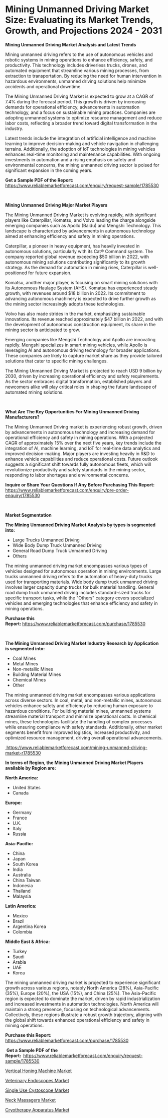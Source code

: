 <p><h1>Mining Unmanned Driving Market Size: Evaluating its Market Trends, Growth, and Projections 2024 - 2031</h1></p><p><strong>Mining Unmanned Driving Market Analysis and Latest Trends</strong></p>
<p><p>Mining unmanned driving refers to the use of autonomous vehicles and robotic systems in mining operations to enhance efficiency, safety, and productivity. This technology includes driverless trucks, drones, and automated equipment that streamline various mining processes, from extraction to transportation. By reducing the need for human intervention in hazardous environments, unmanned driving solutions help minimize accidents and operational downtime.</p><p>The Mining Unmanned Driving Market is expected to grow at a CAGR of 7.4% during the forecast period. This growth is driven by increasing demands for operational efficiency, advancements in automation technology, and a focus on sustainable mining practices. Companies are adopting unmanned systems to optimize resource management and reduce labor costs, reflecting a broader trend toward digital transformation in the industry.</p><p>Latest trends include the integration of artificial intelligence and machine learning to improve decision-making and vehicle navigation in challenging terrains. Additionally, the adoption of IoT technologies in mining vehicles enhances real-time monitoring and maintenance capabilities. With ongoing investments in automation and a rising emphasis on safety and environmental concerns, the mining unmanned driving sector is poised for significant expansion in the coming years.</p></p>
<p><strong>Get a Sample PDF of the Report:&nbsp;</strong> <a href="https://www.reliablemarketforecast.com/enquiry/request-sample/1785530?utm_campaign=1539&utm_medium=2&utm_source=Github&utm_content=ia&utm_term=08102024&utm_id=mining-unmanned-driving">https://www.reliablemarketforecast.com/enquiry/request-sample/1785530</a></p>
<p>&nbsp;</p>
<p><strong>Mining Unmanned Driving Major Market Players</strong></p>
<p><p>The Mining Unmanned Driving Market is evolving rapidly, with significant players like Caterpillar, Komatsu, and Volvo leading the charge alongside emerging companies such as Apollo (Baidu) and Mengshi Technology. This landscape is characterized by advancements in autonomous technology aimed at enhancing efficiency and safety in mining operations.</p><p>Caterpillar, a pioneer in heavy equipment, has heavily invested in autonomous solutions, particularly with its Cat® Command system. The company reported global revenue exceeding $50 billion in 2022, with autonomous mining solutions contributing significantly to its growth strategy. As the demand for automation in mining rises, Caterpillar is well-positioned for future expansion.</p><p>Komatsu, another major player, is focusing on smart mining solutions with its Autonomous Haulage System (AHS). Komatsu has experienced steady growth, with revenues around $18 billion in 2022. Its commitment to advancing autonomous machinery is expected to drive further growth as the mining sector increasingly adopts these technologies.</p><p>Volvo has also made strides in the market, emphasizing sustainable innovations. Its revenue reached approximately $47 billion in 2022, and with the development of autonomous construction equipment, its share in the mining sector is anticipated to grow.</p><p>Emerging companies like Mengshi Technology and Apollo are innovating rapidly. Mengshi specializes in smart mining vehicles, while Apollo is leveraging AI and autonomous driving technology for broader applications. These companies are likely to capture market share as they provide tailored solutions that cater to specific mining challenges.</p><p>The Mining Unmanned Driving Market is projected to reach USD 9 billion by 2030, driven by increasing operational efficiency and safety requirements. As the sector embraces digital transformation, established players and newcomers alike will play critical roles in shaping the future landscape of automated mining solutions.</p></p>
<p>&nbsp;</p>
<p><strong>What Are The Key Opportunities For Mining Unmanned Driving Manufacturers?</strong></p>
<p><p>The Mining Unmanned Driving market is experiencing robust growth, driven by advancements in autonomous technology and increasing demand for operational efficiency and safety in mining operations. With a projected CAGR of approximately 15% over the next five years, key trends include the integration of AI, machine learning, and IoT for real-time data analytics and improved decision-making. Major players are investing heavily in R&D to enhance vehicle capabilities and reduce operational costs. Future outlook suggests a significant shift towards fully autonomous fleets, which will revolutionize productivity and safety standards in the mining sector, responding to labor shortages and environmental concerns.</p></p>
<p><strong>Inquire or Share Your Questions If Any Before Purchasing This Report:</strong> <a href="https://www.reliablemarketforecast.com/enquiry/pre-order-enquiry/1785530?utm_campaign=1539&utm_medium=2&utm_source=Github&utm_content=ia&utm_term=08102024&utm_id=mining-unmanned-driving">https://www.reliablemarketforecast.com/enquiry/pre-order-enquiry/1785530</a></p>
<p>&nbsp;</p>
<p><strong>Market Segmentation</strong></p>
<p><strong>The Mining Unmanned Driving Market Analysis by types is segmented into:</strong></p>
<p><ul><li>Large Trucks Unmanned Driving</li><li>Wide Body Dump Truck Unmanned Driving</li><li>General Road Dump Truck Unmanned Driving</li><li>Others</li></ul></p>
<p><p>The mining unmanned driving market encompasses various types of vehicles designed for autonomous operation in mining environments. Large trucks unmanned driving refers to the automation of heavy-duty trucks used for transporting materials. Wide body dump truck unmanned driving involves larger capacity dump trucks for bulk material handling. General road dump truck unmanned driving includes standard-sized trucks for specific transport tasks, while the "Others" category covers specialized vehicles and emerging technologies that enhance efficiency and safety in mining operations.</p></p>
<p><strong>Purchase this Report:&nbsp;</strong><a href="https://www.reliablemarketforecast.com/purchase/1785530?utm_campaign=1539&utm_medium=2&utm_source=Github&utm_content=ia&utm_term=08102024&utm_id=mining-unmanned-driving">https://www.reliablemarketforecast.com/purchase/1785530</a></p>
<p>&nbsp;</p>
<p><strong>The Mining Unmanned Driving Market Industry Research by Application is segmented into:</strong></p>
<p><ul><li>Coal Mines</li><li>Metal Mines</li><li>Non-metallic Mines</li><li>Building Material Mines</li><li>Chemical Mines</li><li>Other</li></ul></p>
<p><p>The mining unmanned driving market encompasses various applications across diverse sectors. In coal, metal, and non-metallic mines, autonomous vehicles enhance safety and efficiency by reducing human exposure to hazardous conditions. For building material mines, unmanned systems streamline material transport and minimize operational costs. In chemical mines, these technologies facilitate the handling of complex processes while ensuring compliance with safety standards. Additionally, other market segments benefit from improved logistics, increased productivity, and optimized resource management, driving overall operational advancements.</p></p>
<p><a href="https://www.reliablemarketforecast.com/mining-unmanned-driving-market-r1785530?utm_campaign=1539&utm_medium=2&utm_source=Github&utm_content=ia&utm_term=08102024&utm_id=mining-unmanned-driving">&nbsp;https://www.reliablemarketforecast.com/mining-unmanned-driving-market-r1785530</a></p>
<p><strong>In terms of Region, the Mining Unmanned Driving Market Players available by Region are:</strong></p>
<p>
    <p> <strong> North America: </strong>
        <ul>
            <li>United States</li>
            <li>Canada</li>
        </ul>
        </p> 
    <p> <strong> Europe: </strong>
        <ul>
            <li>Germany</li>
            <li>France</li>
            <li>U.K.</li>
            <li>Italy</li>
            <li>Russia</li>
        </ul>
        </p> 
    <p> <strong> Asia-Pacific: </strong>
        <ul>
            <li>China</li>
            <li>Japan</li>
            <li>South Korea</li>
            <li>India</li>
            <li>Australia</li>
            <li>China Taiwan</li>
            <li>Indonesia</li>
            <li>Thailand</li>
            <li>Malaysia</li>
        </ul>
        </p> 
    <p> <strong> Latin America: </strong>
        <ul>
            <li>Mexico</li>
            <li>Brazil</li>
            <li>Argentina Korea</li>
            <li>Colombia</li>
        </ul>
        </p> 
    <p> <strong> Middle East & Africa: </strong>
        <ul>
            <li>Turkey</li>
            <li>Saudi</li>
            <li>Arabia</li>
            <li>UAE</li>
            <li>Korea</li>
        </ul>
    </p>
    </p>
<p><p>The mining unmanned driving market is projected to experience significant growth across various regions, notably North America (28%), Asia-Pacific (35%), Europe (20%), the USA (15%), and China (25%). The Asia-Pacific region is expected to dominate the market, driven by rapid industrialization and increased investments in automation technologies. North America will maintain a strong presence, focusing on technological advancements. Collectively, these regions illustrate a robust growth trajectory, aligning with the global shift towards enhanced operational efficiency and safety in mining operations.</p></p>
<p><strong>Purchase this Report: </strong><a href="https://www.reliablemarketforecast.com/purchase/1785530?utm_campaign=1539&utm_medium=2&utm_source=Github&utm_content=ia&utm_term=08102024&utm_id=mining-unmanned-driving">https://www.reliablemarketforecast.com/purchase/1785530</a></p>
<p>&nbsp;<strong>Get a Sample PDF of the Report:&nbsp;&nbsp;</strong><a href="https://www.reliablemarketforecast.com/enquiry/request-sample/1785530?utm_campaign=1539&utm_medium=2&utm_source=Github&utm_content=ia&utm_term=08102024&utm_id=mining-unmanned-driving">https://www.reliablemarketforecast.com/enquiry/request-sample/1785530</a></p>
<p><strong></strong></p>
<p><p><a href="https://www.linkedin.com/pulse/market-dynamics-future-trends-global-vertical-honing-machine-x7t4e?utm_campaign=1539&utm_medium=2&utm_source=Github&utm_content=ia&utm_term=08102024&utm_id=mining-unmanned-driving">Vertical Honing Machine Market</a></p><p><a href="https://www.linkedin.com/pulse/veterinary-endoscopes-market-strategic-insights-product-bgdrc?utm_campaign=1539&utm_medium=2&utm_source=Github&utm_content=ia&utm_term=08102024&utm_id=mining-unmanned-driving">Veterinary Endoscopes Market</a></p><p><a href="https://www.linkedin.com/pulse/future-ready-strategic-insights-global-single-use-cystoscope-hlqcc?utm_campaign=1539&utm_medium=2&utm_source=Github&utm_content=ia&utm_term=08102024&utm_id=mining-unmanned-driving">Single Use Cystoscope Market</a></p><p><a href="https://www.linkedin.com/pulse/navigating-global-neck-massagers-market-landscape-trends-fyhec?utm_campaign=1539&utm_medium=2&utm_source=Github&utm_content=ia&utm_term=08102024&utm_id=mining-unmanned-driving">Neck Massagers Market</a></p><p><a href="https://www.linkedin.com/pulse/cryotherapy-apparatus-market-forecasts-trends-impact-nvibc?utm_campaign=1539&utm_medium=2&utm_source=Github&utm_content=ia&utm_term=08102024&utm_id=mining-unmanned-driving">Cryotherapy Apparatus Market</a></p></p>